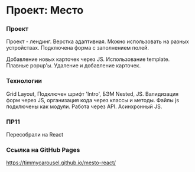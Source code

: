 # Проект: Место

### Проект

Проект - лендинг. Верстка адаптивная. Можно использовать на разных устройствах. Подключена форма с заполнением полей.

Добавление новых карточек через JS. Использование template. Плавные popup'ы. Удаление и добавление карточек.

### Технологии

Grid Layout, Подключен шрифт 'Intro', БЭМ Nested, JS. Валидизация форм через JS, организация кода через классы и методы. Файлы js подключены как модули. Работа через API. Асинхронный JS.

### ПР11

Пересобрали на React

### Ссылка на GitHub Pages

https://timmycarousel.github.io/mesto-react/
